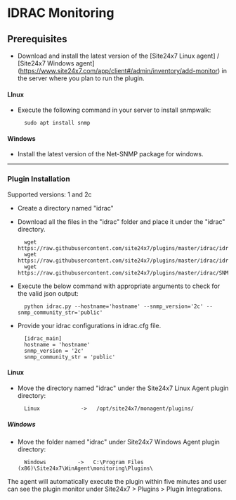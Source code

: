 # IDRAC Monitoring
                                                                                              
## Prerequisites

- Download and install the latest version of the [Site24x7 Linux agent] / [Site24x7 Windows agent] (https://www.site24x7.com/app/client#/admin/inventory/add-monitor) in the server where you plan to run the plugin.

#### LInux 

- Execute the following command in your server to install snmpwalk: 

		sudo apt install snmp
		
#### Windows

- Install the latest version of the Net-SNMP package for windows.

---

### Plugin Installation  

Supported versions: 1 and 2c

- Create a directory named "idrac"
      
- Download all the files in the "idrac" folder and place it under the "idrac" directory.

		wget https://raw.githubusercontent.com/site24x7/plugins/master/idrac/idrac.py
		wget https://raw.githubusercontent.com/site24x7/plugins/master/idrac/idrac.cfg
		wget https://raw.githubusercontent.com/site24x7/plugins/master/idrac/SNMPUtil.py

- Execute the below command with appropriate arguments to check for the valid json output:

		python idrac.py --hostname='hostname' --snmp_version='2c' --snmp_community_str='public'

- Provide your idrac configurations in idrac.cfg file.

		[idrac_main]
		hostname = 'hostname'
		snmp_version = '2c' 
		snmp_community_str = 'public'
		
#### Linux

- Move the directory named "idrac" under the Site24x7 Linux Agent plugin directory: 

		Linux             ->   /opt/site24x7/monagent/plugins/
		
##### Windows 

- Move the folder named "idrac" under Site24x7 Windows Agent plugin directory: 

		Windows          ->   C:\Program Files (x86)\Site24x7\WinAgent\monitoring\Plugins\
		
The agent will automatically execute the plugin within five minutes and user can see the plugin monitor under Site24x7 > Plugins > Plugin Integrations.





